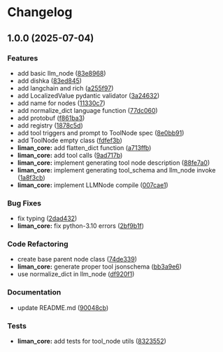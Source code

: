 # Changelog

## 1.0.0 (2025-07-04)


### Features

* add basic llm_node ([83e8968](https://github.com/gurobokum/liman/commit/83e8968a16cf8941dd906eba53c70b8096e508de))
* add dishka ([83ed845](https://github.com/gurobokum/liman/commit/83ed8450ca58ebb082c552c544f0bb79a32232a9))
* add langchain and rich ([a255f97](https://github.com/gurobokum/liman/commit/a255f9731af86734acc257caf220ccc7588daf89))
* add LocalizedValue pydantic validator ([3a24632](https://github.com/gurobokum/liman/commit/3a24632e1be9e009b3961c68e4bc961fcd42d11e))
* add name for nodes ([11330c7](https://github.com/gurobokum/liman/commit/11330c70d28a6db16805d3e1f608cb69525614b9))
* add normalize_dict language function ([77dc060](https://github.com/gurobokum/liman/commit/77dc060538941b521bbef0ae32eb59454deebd72))
* add protobuf ([f861ba3](https://github.com/gurobokum/liman/commit/f861ba3133d70ddc2ce083427c5b955a4f736d8f))
* add registry ([1878c5d](https://github.com/gurobokum/liman/commit/1878c5db3bbba92c78bfe1199148cdb317ff35dc))
* add tool triggers and prompt to ToolNode spec ([8e0bb91](https://github.com/gurobokum/liman/commit/8e0bb91a62a2a0223be464b68caf1271aeadbcef))
* add ToolNode empty class ([fdfef3b](https://github.com/gurobokum/liman/commit/fdfef3bdb0df13b8e66bc98af0ce38511f5bdf62))
* **liman_core:** add flatten_dict function ([a713ffb](https://github.com/gurobokum/liman/commit/a713ffbed81fd95a677a9f6e87da8c054d53b6ad))
* **liman_core:** add tool calls ([9ad717b](https://github.com/gurobokum/liman/commit/9ad717b543221eda5769b61286de20c50d50c244))
* **liman_core:** implement generating tool node description ([88fe7a0](https://github.com/gurobokum/liman/commit/88fe7a0b5b64caad8c0f2127738e7e53907523f8))
* **liman_core:** implement generating tool_schema and llm_node invoke ([1a8f3cb](https://github.com/gurobokum/liman/commit/1a8f3cbfa00bb2f3e128070bed9add5a6ebcf4bd))
* **liman_core:** implement LLMNode compile ([007cae1](https://github.com/gurobokum/liman/commit/007cae17f35a5d5e7bf2a489a00084ca2639e5fb))


### Bug Fixes

* fix typing ([2dad432](https://github.com/gurobokum/liman/commit/2dad4320369655741554a1e0ecc70b98137588da))
* **liman_core:** fix python-3.10 errors ([2bf9b1f](https://github.com/gurobokum/liman/commit/2bf9b1f170682ddf49e582b052859acb3f7ee9b0))


### Code Refactoring

* create base parent node class ([74de339](https://github.com/gurobokum/liman/commit/74de33952f6175de6d8c45ec664c9f46dfe4c6cc))
* **liman_core:** generate proper tool jsonschema ([bb3a9e6](https://github.com/gurobokum/liman/commit/bb3a9e676f0c4f9f0f6d6428a7341673706f35b4))
* use normalize_dict in llm_node ([df920f1](https://github.com/gurobokum/liman/commit/df920f1a40b889829c351efff928cdba93d85d00))


### Documentation

* update README.md ([90048cb](https://github.com/gurobokum/liman/commit/90048cbb46bc1371776df9c4a36b9524e6abb7ca))


### Tests

* **liman_core:** add tests for tool_node utils ([8323552](https://github.com/gurobokum/liman/commit/8323552ecf1f52418376e7ce48b49e0b07e43afb))
